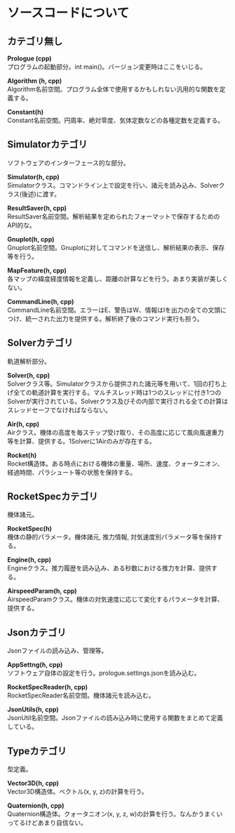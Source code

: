 # ソースコードについて
## カテゴリ無し
**Prologue (cpp)**<br>
プログラムの起動部分。int main()。バージョン変更時はここをいじる。

**Algorithm (h, cpp)**<br>
Algorithm名前空間。プログラム全体で使用するかもしれない汎用的な関数を定義する。

**Constant(h)**<br>
Constant名前空間。円周率、絶対零度、気体定数などの各種定数を定義する。

## Simulatorカテゴリ
ソフトウェアのインターフェース的な部分。

**Simulator(h, cpp)**<br>
Simulatorクラス。コマンドライン上で設定を行い、諸元を読み込み、Solverクラス(後述)に渡す。

**ResultSaver(h, cpp)**<br>
ResultSaver名前空間。解析結果を定められたフォーマットで保存するためのAPI的な。

**Gnuplot(h, cpp)**<br>
Gnuplot名前空間。Gnuplotに対してコマンドを送信し、解析結果の表示、保存等を行う。

**MapFeature(h, cpp)**<br>
各マップの緯度経度情報を定義し、距離の計算などを行う。あまり実装が美しくない。

**CommandLine(h, cpp)**<br>
CommandLine名前空間。エラーはE、警告はW、情報はIを出力の全ての文頭につけ、統一された出力を提供する。解析終了後のコマンド実行も担う。

## Solverカテゴリ
軌道解析部分。

**Solver(h, cpp)**<br>
Solverクラス等。Simulatorクラスから提供された諸元等を用いて、1回の打ち上げ全ての軌道計算を実行する。マルチスレッド時は1つのスレッドに付き1つのSolverが実行されている。Solverクラス及びその内部で実行される全ての計算はスレッドセーフでなければならない。

**Air(h, cpp)**<br>
Airクラス。機体の高度を毎ステップ受け取り、その高度に応じて風向風速重力等を計算、提供する。1Solverに1Airのみが存在する。

**Rocket(h)**<br>
Rocket構造体。ある時点における機体の重量、場所、速度、クォータニオン、経過時間、パラシュート等の状態を保持する。

## RocketSpecカテゴリ
機体諸元。

**RocketSpec(h)**<br>
機体の静的パラメータ。機体諸元, 推力情報, 対気速度別パラメータ等を保持する。

**Engine(h, cpp)**<br>
Engineクラス。推力履歴を読み込み、ある秒数における推力を計算、提供する。

**AirspeedParam(h, cpp)**<br>
AirspeedParamクラス。機体の対気速度に応じて変化するパラメータを計算、提供する。

## Jsonカテゴリ
Jsonファイルの読み込み、管理等。

**AppSettng(h, cpp)**<br>
ソフトウェア自体の設定を行う。prologue.settings.jsonを読み込む。

**RocketSpecReader(h, cpp)**<br>
RocketSpecReader名前空間。機体諸元を読み込む。

**JsonUtils(h, cpp)**<br>
JsonUtil名前空間。Jsonファイルの読み込み時に使用する関数をまとめて定義している。

## Typeカテゴリ
型定義。

**Vector3D(h, cpp)**<br>
Vector3D構造体。ベクトル(x, y, z)の計算を行う。

**Quaternion(h, cpp)**<br>
Quaternion構造体。クォータニオン(x, y, z, w)の計算を行う。なんかうまくいってるけどあまり自信ない。
